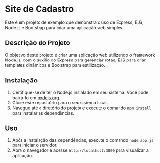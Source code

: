 # Site de Cadastro 

Este é um projeto de exemplo que demonstra o uso de Express, EJS, Node.js e Bootstrap para criar uma aplicação web simples.

## Descrição do Projeto

O objetivo deste projeto é criar uma aplicação web utilizando o framework Node.js, com o auxílio do Express para gerenciar rotas, EJS para criar templates dinâmicos e Bootstrap para estilização.

## Instalação

1. Certifique-se de ter o Node.js instalado em seu sistema. Você pode baixá-lo em [nodejs.org](https://nodejs.org/).
2. Clone este repositório para o seu sistema local.
3. Navegue até o diretório do projeto e execute o comando `npm install` para instalar as dependências.

## Uso

1. Após a instalação das dependências, execute o comando `node app.js` para iniciar o servidor.
2. Abra o navegador e acesse `http://localhost:3000` para visualizar a aplicação.

